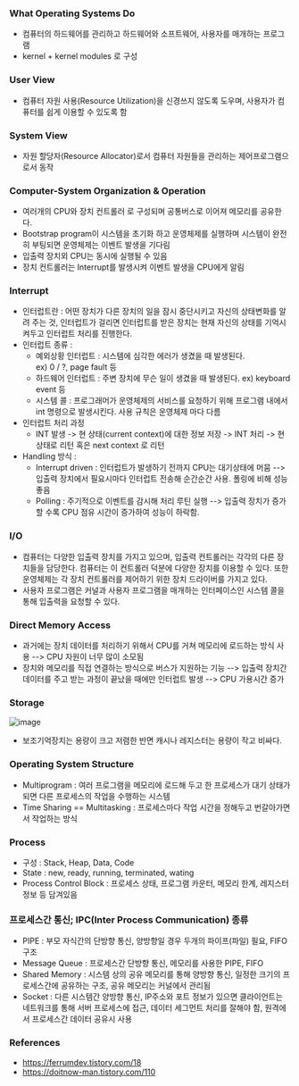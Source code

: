 ### What Operating Systems Do
- 컴퓨터의 하드웨어를 관리하고 하드웨어와 소프트웨어, 사용자를 매개하는 프로그램
- kernel + kernel modules 로 구성

### User View
- 컴퓨터 자원 사용(Resource Utilization)을 신경쓰지 않도록 도우며, 사용자가 컴퓨터를 쉽게 이용할 수 있도록 함

### System View 
- 자원 할당자(Resource Allocator)로서 컴퓨터 자원들을 관리하는 제어프로그램으로서 동작

### Computer-System Organization & Operation
- 여러개의 CPU와 장치 컨트롤러 로 구성되며 공통버스로 이어져 메모리를 공유한다.
- Bootstrap program이 시스템을 초기화 하고 운영체제를 실행하며 시스템이 완전히 부팅되면 운영체제는 이벤트 발생을 기다림
- 입출력 장치외 CPU는 동시에 실행될 수 있음
- 장치 컨트롤러는 Interrupt를 발생시켜 이벤트 발생을 CPU에게 알림

### Interrupt
- 인터럽트란 : 어떤 장치가 다른 장치의 일을 잠시 중단시키고 자신의 상태변화를 알려 주는 것, 인터럽트가 걸리면 인터럽트를 받은 장치는 현재 자신의 상태를 기억시켜두고 인터럽트 처리를 진행한다.
- 인터럽트 종류 :     
  - 예외상황 인터럽트 : 시스템에 심각한 에러가 생겼을 때 발생된다.  
    ex) 0 / ?, page fault 등
  - 하드웨어 인터럽트 : 주변 장치에 무슨 일이 생겼을 때 발생된다.
    ex) keyboard event 등
  - 시스템 콜 : 프로그래머가 운영체제의 서비스를 요청하기 위해 프로그램 내에서 int 명령으로 발생시킨다. 사용 규칙은 운영체제 마다 다름
- 인터럽트 처리 과정
  - INT 발생 -> 현 상태(current context)에 대한 정보 저장 -> INT 처리 -> 현 상태로 리턴 혹은 next context 로 리턴
- Handling 방식 : 
  - Interrupt driven : 인터럽트가 발생하기 전까지 CPU는 대기상태에 머뭄 --> 입출력 장치에서 필요시마다 인터럽트 전송해 순간순간 사용. 폴링에 비해 성능 좋음
  - Polling : 주기적으로 이벤트를 감시해 처리 루틴 실행 --> 입출력 장치가 증가할 수록 CPU 점유 시간이 증가하여 성능이 하락함.

### I/O
- 컴퓨터는 다양한 입출력 장치를 가지고 있으며, 입출력 컨트롤러는 각각의 다른 장치들을 담당한다. 컴퓨터는 이 컨트롤러 덕분에 다양한 장치를 이용할 수 있다. 또한 운영체제는 각 장치 컨트롤러를 제어하기 위한 장치 드라이버를 가지고 있다.
- 사용자 프로그램은 커널과 사용자 프로그램을 매개하는 인터페이스인 시스템 콜을 통해 입출력을 요청할 수 있다.

### Direct Memory Access
- 과거에는 장치 데이터를 처리하기 위해서 CPU를 거쳐 메모리에 로드하는 방식 사용 --> CPU 자원이 너무 많이 소모됨
- 장치와 메모리를 직접 연결하는 방식으로 버스가 지원하는 기능 --> 입출력 장치간 데이터를 주고 받는 과정이 끝났을 때에만 인터럽트 발생 --> CPU 가용시간 증가

### Storage 
![image](https://t1.daumcdn.net/cfile/tistory/992DB8435AEF240E25)
- 보조기억장치는 용량이 크고 저렴한 반면 캐시나 레지스터는 용량이 작고 비싸다.

### Operating System Structure
- Multiprogram : 여러 프로그램을 메모리에 로드해 두고 한 프로세스가 대기 상태가 되면 다른 프로세스의 작업을 수행하는 시스템
- Time Sharing == Multitasking : 프로세스마다 작업 시간을 정해두고 번갈아가면서 작업하는 방식

### Process
- 구성 : Stack, Heap, Data, Code
- State : new, ready, running, terminated, wating
- Process Control Block : 프로세스 상태, 프로그램 카운터, 메모리 한계, 레지스터 정보 등 담겨있음

### 프로세스간 통신; IPC(Inter Process Communication) 종류  
- PIPE : 부모 자식간의 단방향 통신, 양방향일 경우 두개의 파이프(파일) 필요, FIFO 구조
- Message Queue : 프로세스간 단방향 통신, 메모리를 사용한 PIPE, FIFO
- Shared Memory : 시스템 상의 공유 메모리를 통해 양방향 통신, 일정한 크기의 프로세스간에 공유하는 구조, 공유 메모리는 커널에서 관리됨
- Socket : 다른 시스템간 양방향 통신, IP주소와 포트 정보가 있으면 클라이언트는 네트워크를 통해 서버 프로세스에 접근, 데이터 세그먼트 처리를 잘해야 함, 원격에서 프로세스간 데이터 공유시 사용    

### References 
- https://ferrumdev.tistory.com/18
- https://doitnow-man.tistory.com/110
